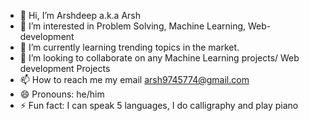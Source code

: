 - 👋 Hi, I’m Arshdeep a.k.a Arsh
- 👀 I’m interested in Problem Solving, Machine Learning, Web-development
- 🌱 I’m currently learning trending topics in the market.
- 💞️ I’m looking to collaborate on any Machine Learning projects/ Web development Projects
- 📫 How to reach me my email arsh9745774@gmail.com
- 😄 Pronouns: he/him
- ⚡ Fun fact: I can speak 5 languages, I do calligraphy and play piano 

<!---
idk-arsh/idk-arsh is a ✨ special ✨ repository because its `README.md` (this file) appears on your GitHub profile.
You can click the Preview link to take a look at your changes.
--->
